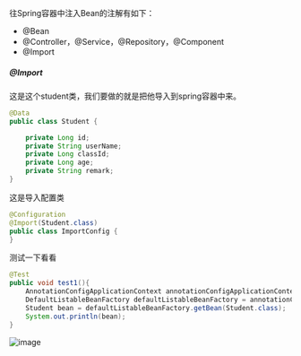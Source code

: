往Spring容器中注入Bean的注解有如下：

* @Bean
* @Controller，@Service，@Repository，@Component 
* @Import

##### @Import

这是这个student类，我们要做的就是把他导入到spring容器中来。

```java
@Data
public class Student {

    private Long id;
    private String userName;
    private Long classId;
    private Long age;
    private String remark;
}
```

这是导入配置类

```java
@Configuration
@Import(Student.class)
public class ImportConfig {
}
```

测试一下看看

```java
@Test
public void test1(){
    AnnotationConfigApplicationContext annotationConfigApplicationContext = new AnnotationConfigApplicationContext(ImportConfig.class);
    DefaultListableBeanFactory defaultListableBeanFactory = annotationConfigApplicationContext.getDefaultListableBeanFactory();
    Student bean = defaultListableBeanFactory.getBean(Student.class);
    System.out.println(bean);
}
```

![image](https://user-images.githubusercontent.com/97614802/183328578-796af47d-a6b4-412d-9539-7c6191bf5a11.png)
